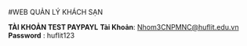 #WEB QUẢN LÝ KHÁCH SẠN 

**TÀI KHOẢN TEST PAYPAYL**
**Tài Khoản**:   Nhom3CNPMNC@huflit.edu.vn
**Password** :   huflit123
